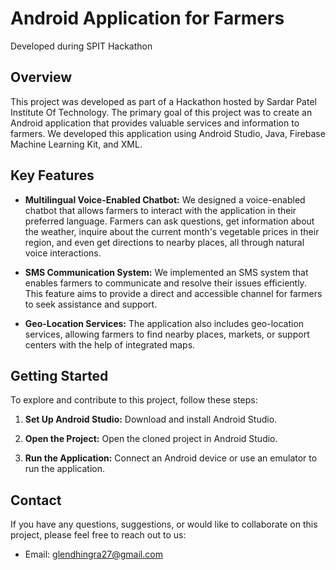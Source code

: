 # Android Application for Farmers

Developed during SPIT Hackathon

## Overview

This project was developed as part of a Hackathon hosted by Sardar Patel Institute Of Technology. The primary goal of this project was to create an Android application that provides valuable services and information to farmers. We developed this application using Android Studio, Java, Firebase Machine Learning Kit, and XML.

## Key Features

- **Multilingual Voice-Enabled Chatbot:** We designed a voice-enabled chatbot that allows farmers to interact with the application in their preferred language. Farmers can ask questions, get information about the weather, inquire about the current month's vegetable prices in their region, and even get directions to nearby places, all through natural voice interactions.

- **SMS Communication System:** We implemented an SMS system that enables farmers to communicate and resolve their issues efficiently. This feature aims to provide a direct and accessible channel for farmers to seek assistance and support.

- **Geo-Location Services:** The application also includes geo-location services, allowing farmers to find nearby places, markets, or support centers with the help of integrated maps.

## Getting Started

To explore and contribute to this project, follow these steps:

1. **Set Up Android Studio:** Download and install Android Studio.

2. **Open the Project:** Open the cloned project in Android Studio.

3. **Run the Application:** Connect an Android device or use an emulator to run the application.

## Contact

If you have any questions, suggestions, or would like to collaborate on this project, please feel free to reach out to us:

- Email: glendhingra27@gmail.com
